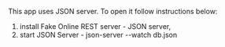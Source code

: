 This app uses JSON server. To open it follow instructions below:

1. install Fake Online REST server - JSON server,
2. start JSON Server - json-server --watch db.json
